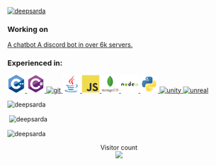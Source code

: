 <!--<h1 align="center">Hi 👋</h1>-->
<!--<h3 align="center">A student who likes to code</h3>-->


<p align="left"> <a href="https://github.com/ryo-ma/github-profile-trophy"><img src="https://github-profile-trophy.vercel.app/?username=deepsarda&theme=radical" alt="deepsarda" /></a> </p>

<h3 align="left">Working on</h3>
<p align="left"> 
<a href="https://huggingface.co/deepparag/Aeona">
  A chatbot
  </a>

<a href="https://github.com/deepsarda/Aeona">
  A discord bot in over 6k servers.
  </a>
 </p>


<h3 align="left">Experienced in:</h3>
<p align="left"> <a href="https://www.w3schools.com/cpp/" target="_blank" rel="noreferrer"> <img src="https://raw.githubusercontent.com/devicons/devicon/master/icons/cplusplus/cplusplus-original.svg" alt="cplusplus" width="40" height="40"/> </a> <a href="https://www.w3schools.com/cs/" target="_blank" rel="noreferrer"> <img src="https://raw.githubusercontent.com/devicons/devicon/master/icons/csharp/csharp-original.svg" alt="csharp" width="40" height="40"/> </a> <a href="https://git-scm.com/" target="_blank" rel="noreferrer"> <img src="https://www.vectorlogo.zone/logos/git-scm/git-scm-icon.svg" alt="git" width="40" height="40"/> </a> <a href="https://www.java.com" target="_blank" rel="noreferrer"> <img src="https://raw.githubusercontent.com/devicons/devicon/master/icons/java/java-original.svg" alt="java" width="40" height="40"/> </a> <a href="https://developer.mozilla.org/en-US/docs/Web/JavaScript" target="_blank" rel="noreferrer"> <img src="https://raw.githubusercontent.com/devicons/devicon/master/icons/javascript/javascript-original.svg" alt="javascript" width="40" height="40"/> </a> <a href="https://www.mongodb.com/" target="_blank" rel="noreferrer"> <img src="https://raw.githubusercontent.com/devicons/devicon/master/icons/mongodb/mongodb-original-wordmark.svg" alt="mongodb" width="40" height="40"/> </a> <a href="https://nodejs.org" target="_blank" rel="noreferrer"> <img src="https://raw.githubusercontent.com/devicons/devicon/master/icons/nodejs/nodejs-original-wordmark.svg" alt="nodejs" width="40" height="40"/> </a> <a href="https://www.python.org" target="_blank" rel="noreferrer"> <img src="https://raw.githubusercontent.com/devicons/devicon/master/icons/python/python-original.svg" alt="python" width="40" height="40"/> </a> <a href="https://unity.com/" target="_blank" rel="noreferrer"> <img src="https://www.vectorlogo.zone/logos/unity3d/unity3d-icon.svg" alt="unity" width="40" height="40"/> </a> <a href="https://unrealengine.com/" target="_blank" rel="noreferrer"> <img src="https://raw.githubusercontent.com/kenangundogan/fontisto/036b7eca71aab1bef8e6a0518f7329f13ed62f6b/icons/svg/brand/unreal-engine.svg" alt="unreal" width="40" height="40"/> </a> </p>



<p><img align="center" src="https://github-readme-stats.vercel.app/api/top-langs?username=deepsarda&show_icons=true&theme=radical&locale=en&layout=compact" alt="deepsarda" /></p>

<p>&nbsp;<img align="center" src="https://github-readme-stats.vercel.app/api?username=deepsarda&show_icons=true&theme=radical&locale=en" alt="deepsarda" /></p>

<p><img align="center" src="https://github-readme-streak-stats.herokuapp.com/?user=deepsarda&theme=radical" alt="deepsarda" /></p>


<p align="center"> 
  Visitor count<br>
  <img src="https://profile-counter.glitch.me/deepsarda/count.svg" />
</p>
